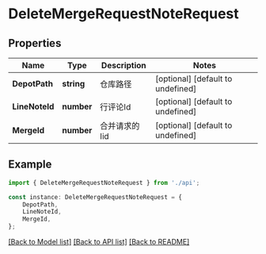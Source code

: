 # DeleteMergeRequestNoteRequest


## Properties

Name | Type | Description | Notes
------------ | ------------- | ------------- | -------------
**DepotPath** | **string** | 仓库路径 | [optional] [default to undefined]
**LineNoteId** | **number** | 行评论Id | [optional] [default to undefined]
**MergeId** | **number** | 合并请求的Iid | [optional] [default to undefined]

## Example

```typescript
import { DeleteMergeRequestNoteRequest } from './api';

const instance: DeleteMergeRequestNoteRequest = {
    DepotPath,
    LineNoteId,
    MergeId,
};
```

[[Back to Model list]](../README.md#documentation-for-models) [[Back to API list]](../README.md#documentation-for-api-endpoints) [[Back to README]](../README.md)
